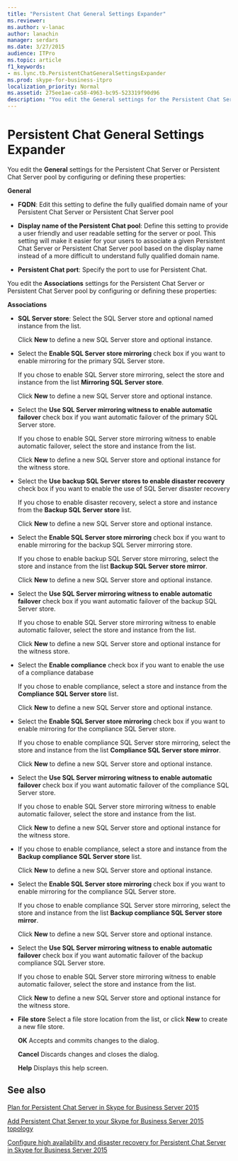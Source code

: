 ```yaml
---
title: "Persistent Chat General Settings Expander"
ms.reviewer: 
ms.author: v-lanac
author: lanachin
manager: serdars
ms.date: 3/27/2015
audience: ITPro
ms.topic: article
f1_keywords:
- ms.lync.tb.PersistentChatGeneralSettingsExpander
ms.prod: skype-for-business-itpro
localization_priority: Normal
ms.assetid: 275ee1ae-ca58-4963-bc95-523319f90d96
description: "You edit the General settings for the Persistent Chat Server or Persistent Chat Server pool by configuring or defining these properties:"
---
```


# Persistent Chat General Settings Expander
 
You edit the **General** settings for the Persistent Chat Server or Persistent Chat Server pool by configuring or defining these properties:
  
 **General**
  
- **FQDN**: Edit this setting to define the fully qualified domain name of your Persistent Chat Server or Persistent Chat Server pool
    
- **Display name of the Persistent Chat pool**: Define this setting to provide a user friendly and user readable setting for the server or pool. This setting will make it easier for your users to associate a given Persistent Chat Server or Persistent Chat Server pool based on the display name instead of a more difficult to understand fully qualified domain name.
    
- **Persistent Chat port**: Specify the port to use for Persistent Chat.
    
You edit the **Associations** settings for the Persistent Chat Server or Persistent Chat Server pool by configuring or defining these properties:
  
 **Associations**
  
- **SQL Server store**: Select the SQL Server store and optional named instance from the list.
    
    Click **New** to define a new SQL Server store and optional instance.
    
- Select the **Enable SQL Server store mirroring** check box if you want to enable mirroring for the primary SQL Server store.
    
    If you chose to enable SQL Server store mirroring, select the store and instance from the list **Mirroring SQL Server store**.
    
    Click **New** to define a new SQL Server store and optional instance.
    
- Select the **Use SQL Server mirroring witness to enable automatic failover** check box if you want automatic failover of the primary SQL Server store.
    
    If you chose to enable SQL Server store mirroring witness to enable automatic failover, select the store and instance from the list.
    
    Click **New** to define a new SQL Server store and optional instance for the witness store.
    
- Select the **Use backup SQL Server stores to enable disaster recovery** check box if you want to enable the use of SQL Server disaster recovery
    
    If you chose to enable disaster recovery, select a store and instance from the **Backup SQL Server store** list.
    
    Click **New** to define a new SQL Server store and optional instance.
    
- Select the **Enable SQL Server store mirroring** check box if you want to enable mirroring for the backup SQL Server mirroring store.
    
    If you chose to enable backup SQL Server store mirroring, select the store and instance from the list **Backup SQL Server store mirror**.
    
    Click **New** to define a new SQL Server store and optional instance.
    
- Select the **Use SQL Server mirroring witness to enable automatic failover** check box if you want automatic failover of the backup SQL Server store.
    
    If you chose to enable SQL Server store mirroring witness to enable automatic failover, select the store and instance from the list.
    
    Click **New** to define a new SQL Server store and optional instance for the witness store.
    
- Select the **Enable compliance** check box if you want to enable the use of a compliance database
    
    If you chose to enable compliance, select a store and instance from the **Compliance SQL Server store** list.
    
    Click **New** to define a new SQL Server store and optional instance.
    
- Select the **Enable SQL Server store mirroring** check box if you want to enable mirroring for the compliance SQL Server store.
    
    If you chose to enable compliance SQL Server store mirroring, select the store and instance from the list **Compliance SQL Server store mirror**.
    
    Click **New** to define a new SQL Server store and optional instance.
    
- Select the **Use SQL Server mirroring witness to enable automatic failover** check box if you want automatic failover of the compliance SQL Server store.
    
    If you chose to enable SQL Server store mirroring witness to enable automatic failover, select the store and instance from the list.
    
    Click **New** to define a new SQL Server store and optional instance for the witness store.
    
- If you chose to enable compliance, select a store and instance from the **Backup compliance SQL Server store** list.
    
    Click **New** to define a new SQL Server store and optional instance.
    
- Select the **Enable SQL Server store mirroring** check box if you want to enable mirroring for the compliance SQL Server store.
    
    If you chose to enable compliance SQL Server store mirroring, select the store and instance from the list **Backup compliance SQL Server store mirror**.
    
    Click **New** to define a new SQL Server store and optional instance.
    
- Select the **Use SQL Server mirroring witness to enable automatic failover** check box if you want automatic failover of the backup compliance SQL Server store.
    
    If you chose to enable SQL Server store mirroring witness to enable automatic failover, select the store and instance from the list.
    
    Click **New** to define a new SQL Server store and optional instance for the witness store.
    
- **File store** Select a file store location from the list, or click **New** to create a new file store.
    
  **OK** Accepts and commits changes to the dialog.
  
  **Cancel** Discards changes and closes the dialog.
  
  **Help** Displays this help screen.
  
## See also

[Plan for Persistent Chat Server in Skype for Business Server 2015](../../plan-your-deployment/persistent-chat-server/persistent-chat-server.md)
  
[Add Persistent Chat Server to your Skype for Business Server 2015 topology](../../deploy/deploy-persistent-chat-server/add-persistent-chat-server.md)
  
[Configure high availability and disaster recovery for Persistent Chat Server in Skype for Business Server 2015](../../deploy/deploy-persistent-chat-server/configure-hadr-for-persistent-chat.md)
